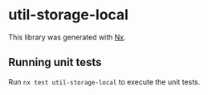 # util-storage-local

This library was generated with [Nx](https://nx.dev).

## Running unit tests

Run `nx test util-storage-local` to execute the unit tests.
